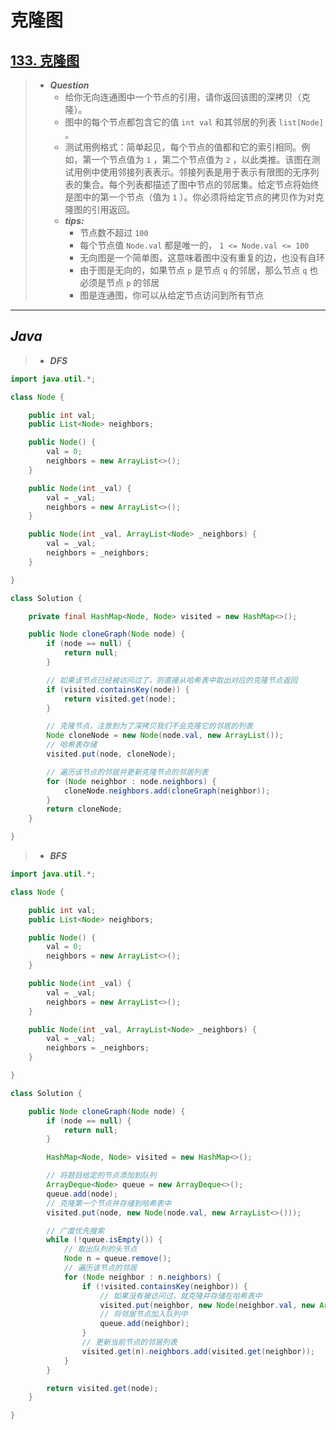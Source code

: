 # 克隆图

## [133. 克隆图](https://leetcode.cn/problems/clone-graph/)

> - ***Question***
>   - 给你无向连通图中一个节点的引用，请你返回该图的深拷贝（克隆）。
>   - 图中的每个节点都包含它的值 `int val` 和其邻居的列表 `list[Node]` 。
>   - 测试用例格式：简单起见，每个节点的值都和它的索引相同。例如，第一个节点值为 `1` ，第二个节点值为 `2` ，以此类推。该图在测试用例中使用邻接列表表示。邻接列表是用于表示有限图的无序列表的集合。每个列表都描述了图中节点的邻居集。给定节点将始终是图中的第一个节点（值为 `1` ）。你必须将给定节点的拷贝作为对克隆图的引用返回。
>   - ***tips:***
>     - 节点数不超过 `100`
>     - 每个节点值 `Node.val` 都是唯一的， `1 <= Node.val <= 100`
>     - 无向图是一个简单图，这意味着图中没有重复的边，也没有自环
>     - 由于图是无向的，如果节点 `p` 是节点 `q` 的邻居，那么节点 `q` 也必须是节点 `p` 的邻居
>     - 图是连通图，你可以从给定节点访问到所有节点

---

## *Java*

> - ***DFS***

```java
import java.util.*;

class Node {

    public int val;
    public List<Node> neighbors;

    public Node() {
        val = 0;
        neighbors = new ArrayList<>();
    }

    public Node(int _val) {
        val = _val;
        neighbors = new ArrayList<>();
    }

    public Node(int _val, ArrayList<Node> _neighbors) {
        val = _val;
        neighbors = _neighbors;
    }

}

class Solution {

    private final HashMap<Node, Node> visited = new HashMap<>();

    public Node cloneGraph(Node node) {
        if (node == null) {
            return null;
        }

        // 如果该节点已经被访问过了，则直接从哈希表中取出对应的克隆节点返回
        if (visited.containsKey(node)) {
            return visited.get(node);
        }

        // 克隆节点，注意到为了深拷贝我们不会克隆它的邻居的列表
        Node cloneNode = new Node(node.val, new ArrayList());
        // 哈希表存储
        visited.put(node, cloneNode);

        // 遍历该节点的邻居并更新克隆节点的邻居列表
        for (Node neighbor : node.neighbors) {
            cloneNode.neighbors.add(cloneGraph(neighbor));
        }
        return cloneNode;
    }

}
```

> - ***BFS***

```java
import java.util.*;

class Node {

    public int val;
    public List<Node> neighbors;

    public Node() {
        val = 0;
        neighbors = new ArrayList<>();
    }

    public Node(int _val) {
        val = _val;
        neighbors = new ArrayList<>();
    }

    public Node(int _val, ArrayList<Node> _neighbors) {
        val = _val;
        neighbors = _neighbors;
    }

}

class Solution {

    public Node cloneGraph(Node node) {
        if (node == null) {
            return null;
        }

        HashMap<Node, Node> visited = new HashMap<>();

        // 将题目给定的节点添加到队列
        ArrayDeque<Node> queue = new ArrayDeque<>();
        queue.add(node);
        // 克隆第一个节点并存储到哈希表中
        visited.put(node, new Node(node.val, new ArrayList<>()));

        // 广度优先搜索
        while (!queue.isEmpty()) {
            // 取出队列的头节点
            Node n = queue.remove();
            // 遍历该节点的邻居
            for (Node neighbor : n.neighbors) {
                if (!visited.containsKey(neighbor)) {
                    // 如果没有被访问过，就克隆并存储在哈希表中
                    visited.put(neighbor, new Node(neighbor.val, new ArrayList<>()));
                    // 将邻居节点加入队列中
                    queue.add(neighbor);
                }
                // 更新当前节点的邻居列表
                visited.get(n).neighbors.add(visited.get(neighbor));
            }
        }

        return visited.get(node);
    }

}
```
